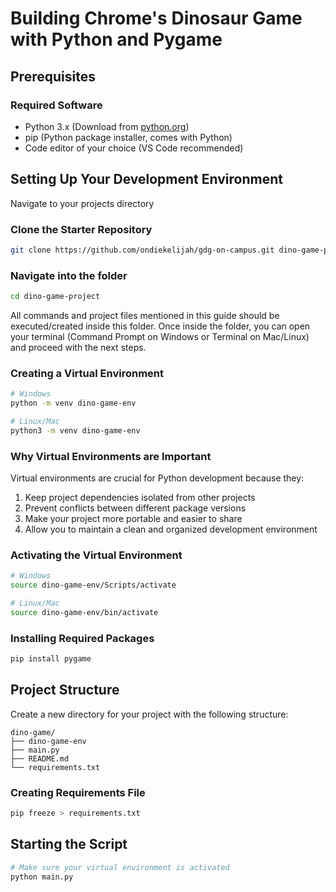 # Building Chrome's Dinosaur Game with Python and Pygame

## Prerequisites

### Required Software
- Python 3.x (Download from [python.org](https://python.org))
- pip (Python package installer, comes with Python)
- Code editor of your choice (VS Code recommended)

## Setting Up Your Development Environment

Navigate to your projects directory

### Clone the Starter Repository
```bash
git clone https://github.com/ondiekelijah/gdg-on-campus.git dino-game-project
```
### Navigate into the folder

```bash
cd dino-game-project
```
All commands and project files mentioned in this guide should be executed/created inside this folder. Once inside the folder, you can open your terminal (Command Prompt on Windows or Terminal on Mac/Linux) and proceed with the next steps.

### Creating a Virtual Environment
```bash
# Windows
python -m venv dino-game-env

# Linux/Mac
python3 -m venv dino-game-env
```

### Why Virtual Environments are Important
Virtual environments are crucial for Python development because they:
1. Keep project dependencies isolated from other projects
2. Prevent conflicts between different package versions
3. Make your project more portable and easier to share
4. Allow you to maintain a clean and organized development environment

### Activating the Virtual Environment
```bash
# Windows
source dino-game-env/Scripts/activate

# Linux/Mac
source dino-game-env/bin/activate
```

### Installing Required Packages
```bash
pip install pygame
```

## Project Structure
Create a new directory for your project with the following structure:
```
dino-game/
├── dino-game-env
├── main.py
├── README.md
└── requirements.txt
```

### Creating Requirements File
```bash
pip freeze > requirements.txt
```

## Starting the Script
```bash
# Make sure your virtual environment is activated
python main.py

